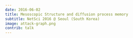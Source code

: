 ```yaml
---
date: 2016-06-02
title: Mesoscopic Structure and diffusion process memory
subtitle: NetSci 2016 @ Seoul (South Korea)
image: attack-graph.png 
contrib: talk
---
```


